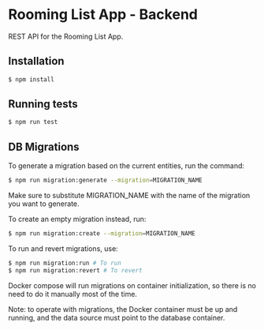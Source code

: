 # Rooming List App - Backend

REST API for the Rooming List App.

## Installation

```bash
$ npm install
```

## Running tests

```bash
$ npm run test
```

## DB Migrations

To generate a migration based on the current entities, run the command:

```bash
$ npm run migration:generate --migration=MIGRATION_NAME
```

Make sure to substitute MIGRATION_NAME with the name of the migration you want to generate.

To create an empty migration instead, run:

```bash
$ npm run migration:create --migration=MIGRATION_NAME
```

To run and revert migrations, use:

```bash
$ npm run migration:run # To run
$ npm run migration:revert # To revert
```

Docker compose will run migrations on container initialization, so there is no need to do it manually most of the time.

Note: to operate with migrations, the Docker container must be up and running, and the data source must point to the database container.
